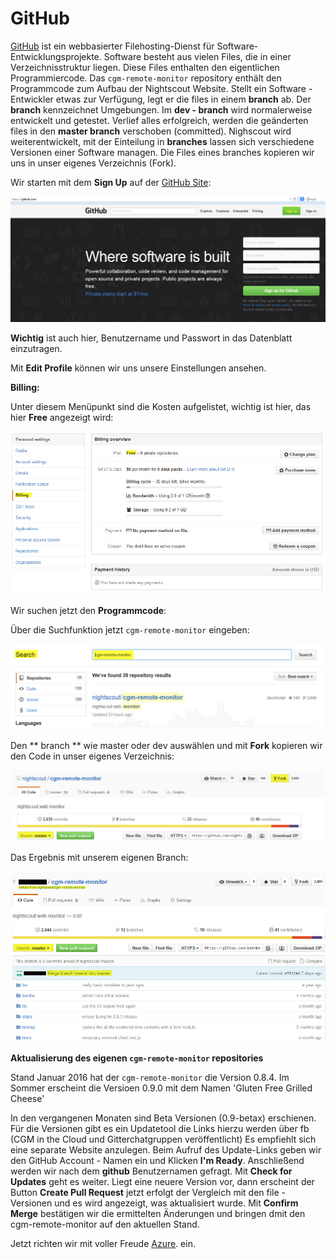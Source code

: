 # GitHub


[GitHub](https://de.wikipedia.org/wiki/GitHub) ist ein webbasierter Filehosting-Dienst für Software-Entwicklungsprojekte. Software besteht aus vielen Files, die in einer Verzeichnisstruktur liegen. Diese Files enthalten den eigentlichen Programmiercode. Das `cgm-remote-monitor` repository enthält den Programmcode zum Aufbau der Nightscout Website.
Stellt ein Software - Entwickler etwas zur Verfügung, legt er die files in einem  **branch** ab. Der **branch** kennzeichnet Umgebungen. Im  **dev - branch** wird normalerweise entwickelt und getestet. Verlief alles erfolgreich, werden die geänderten files in den **master branch** verschoben (committed). Nighscout wird weiterentwickelt,  mit der Einteilung in  **branches** lassen sich verschiedene Versionen einer Software managen.
Die  Files eines branches kopieren wir uns in unser eigenes Verzeichnis (Fork). 

Wir starten mit dem **Sign Up** auf der [GitHub Site](https://github.com/):

![github sign up](../images/github/github_sign_up.jpg)

**Wichtig** ist auch hier, Benutzername und Passwort in das Datenblatt einzutragen.

Mit **Edit Profile** können wir uns unsere Einstellungen ansehen. 

**Billing:**

 Unter diesem Menüpunkt sind die Kosten aufgelistet, wichtig ist hier, das hier **Free** angezeigt wird:
 
 ![github_billing](../images/github/github_billing.jpg)
 
 Wir suchen jetzt den **Programmcode**:
 
  Über die Suchfunktion jetzt `cgm-remote-monitor` eingeben:
 
 ![github_search](../images/github/github_search.jpg)
 
 Den ** branch ** wie master oder dev auswählen und mit **Fork** kopieren wir den Code in unser eigenes Verzeichnis:
 
 ![github_branch_master](../images/github/github_branch_master.jpg)
 
 
 Das Ergebnis mit unserem eigenen Branch:
 
 ![github_fork](../images/github/github_fork.jpg)
 
 
 
 
 
 **Aktualisierung des eigenen `cgm-remote-monitor` repositories**
 
 Stand Januar 2016 hat der `cgm-remote-monitor` die Version 0.8.4. Im Sommer erscheint die Versioen 0.9.0 mit dem Namen 'Gluten Free Grilled Cheese'
 
 In den vergangenen Monaten sind Beta Versionen (0.9-betax) erschienen. Für die Versionen gibt es ein Updatetool
 die Links hierzu werden über fb (CGM in the Cloud und Gitterchatgruppen veröffentlicht) Es empfiehlt sich eine separate Website anzulegen.
 Beim Aufruf des Update-Links geben wir den GitHub Account - Namen ein und Klicken  **I'm Ready**. Anschließend werden wir nach dem **github** Benutzernamen gefragt. Mit **Check for Updates** geht es weiter. Liegt eine neuere Version vor, dann erscheint der Button
 **Create Pull Request** jetzt erfolgt der Vergleich mit den file - Versionen und es wird angezeigt, was aktualisiert wurde.
 Mit **Confirm Merge** bestätigen wir die ermittelten Änderungen und bringen dmit den cgm-remote-monitor auf den aktuellen Stand. 
 
 
 Jetzt richten wir mit voller Freude [Azure](../nightscout/azure.md). ein.
 
 
 





